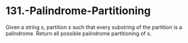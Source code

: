 # 131.-Palindrome-Partitioning
Given a string s, partition s such that every substring of the partition is a palindrome. Return all possible palindrome partitioning of s.
